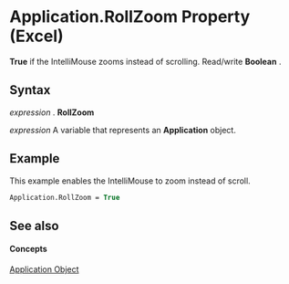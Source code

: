 
# Application.RollZoom Property (Excel)

 **True** if the IntelliMouse zooms instead of scrolling. Read/write **Boolean** .


## Syntax

 _expression_ . **RollZoom**

 _expression_ A variable that represents an **Application** object.


## Example

This example enables the IntelliMouse to zoom instead of scroll.


```vb
Application.RollZoom = True
```


## See also


#### Concepts


[Application Object](19b73597-5cf9-4f56-8227-b5211f657f6f.md)
